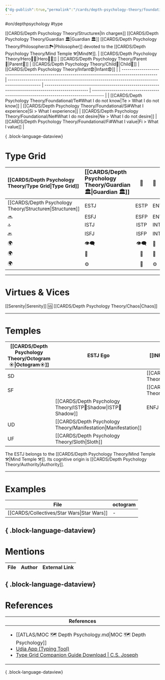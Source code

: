 ```yaml
---
{"dg-publish":true,"permalink":"/cards/depth-psychology-theory/foundational/estj/","created":"2023-01-05T11:09:22.669+01:00","updated":"2023-05-03T19:14:35.400+02:00"}
---
```


#on/depthpsychology  #type 

[[CARDS/Depth Psychology Theory/Structure🔛\|In charge🔛]] [[CARDS/Depth Psychology Theory/Guardian 🏛️\|Guardian 🏛️]] [[CARDS/Depth Psychology Theory/Philosopher⚖️🏞️\|Philosopher]] devoted to the [[CARDS/Depth Psychology Theory/Mind Temple ⚒️\|Mind⚒️]]. 
| [[CARDS/Depth Psychology Theory/Hero🦸‍♂️\|Hero🦸‍♂️]]                                                                                    | [[CARDS/Depth Psychology Theory/Parent🤨\|Parent🤨]]                                                                                   | [[CARDS/Depth Psychology Theory/Child👼\|Child👼]]                                                                                          | [[CARDS/Depth Psychology Theory/Infant😨\|Infant😨]]                                                                         |
| ------------------------------------------------------------------------------------------------ | ---------------------------------------------------------------------------------------------- | ---------------------------------------------------------------------------------------------------- | ------------------------------------------------------------------------------------ |
| [[CARDS/Depth Psychology Theory/Foundational/Te#What I do not know\|Te > What I do not know]] | [[CARDS/Depth Psychology Theory/Foundational/Si#What I experience\|Si > What I experience]] | [[CARDS/Depth Psychology Theory/Foundational/Ne#What I do not desire\|Ne > What I do not desire]] | [[CARDS/Depth Psychology Theory/Foundational/Fi#What I value\|Fi > What I value]] |

{ .block-language-dataview}
# Type Grid 

| [[CARDS/Depth Psychology Theory/Type Grid\|Type Grid]]         | <font size="4"> [[CARDS/Depth Psychology Theory/Guardian 🏛️\|Guardian 🏛️]]</font> | <font size="4"> 🧰</font> | <font size="4"> 🔮</font> | <font size="4"> 🦄</font> | 💬 |💬| 💬 |
|:--------------------- |:------------------------- |:-------------------------:|:------------------------------------------------ |:------------------------- |:--------------------------- |:--------------------------- |:--------------------------- |
| [[CARDS/Depth Psychology Theory/Structure🔛\|Structure🔛]]| ESTJ|ESTP| ENTJ| ENFJ| ➡️| 👋| 🏆|
| 🔜| ESFJ|ESFP |ENTP| ENFP| ↪️| 👋| 🏃‍♂️                       |
| 🔝| ISTJ|ISTP| INTJ| INFJ| 🧘‍♂️ | 🏃‍♂️ | 🔙 | 
| 🔙| ISFJ|ISFP| INTP| INFP| ↪️| 🧘‍♂️| 🏆                          |
|🌍 | 👁️‍🗨️|👁️‍🗨️| 🧲| 🧲||                             |                             |
| 🌍 | 🐜|🦊| 🦊| 🐜||                             |                             |
|🌍| ⚙️|👀| ⚙️| 👀|                             |                             |                             |

---
# Virtues & Vices
[[Serenity\|Serenity]] 🆚 [[CARDS/Depth Psychology Theory/Chaos\|Chaos]] 

---
# Temples
| [[CARDS/Depth Psychology Theory/Octogram☀️\|Octogram☀️]] | ESTJ Ego          | [[INFP Sub🤸\|INFP Sub🤸]] |
| ------------ | ----------------- | ----------------- |
| SD           |                   | [[CARDS/Depth Psychology Theory/Credulity\|Credulity]]     |
| SF           |                   | [[CARDS/Depth Psychology Theory/Initiative\|Initiative]]    |
|              | [[CARDS/Depth Psychology Theory/ISTP👤Shadow\|ISTP👤Shadow]]       | ENFJ Superego     |
| UD           | [[CARDS/Depth Psychology Theory/Manifestation\|Manifestation]] |                   |
| UF           | [[CARDS/Depth Psychology Theory/Sloth\|Sloth]]                   |                   |

The ESTJ belongs to the [[CARDS/Depth Psychology Theory/Mind Temple ⚒️\|Mind Temple ⚒️]].
Its cognitive origin is [[CARDS/Depth Psychology Theory/Authority\|Authority]].

---
# Examples 
| File                                          | octogram |
| --------------------------------------------- | -------- |
| [[CARDS/Collectives/Star Wars\|Star Wars]] | \-       |

{ .block-language-dataview}
---
# Mentions
| File | Author | External Link |
| ---- | ------ | ------------- |

{ .block-language-dataview}
---
# References
| References                                                                                                                                                                                                                                                           |
| -------------------------------------------------------------------------------------------------------------------------------------------------------------------------------------------------------------------------------------------------------------------- |
| <ul><li>[[ATLAS/MOC 🗺️ Depth Psychology.md\\|MOC 🗺️ Depth Psychology]]</li><li>[Udja App (Typing Tool)](https://www.udja.app/#/)</li><li>[Type Grid Companion Guide Download \\| C.S. Joseph](https://csjoseph.life/type-grid-companion-guide-download/)</li></ul> |

{ .block-language-dataview}






